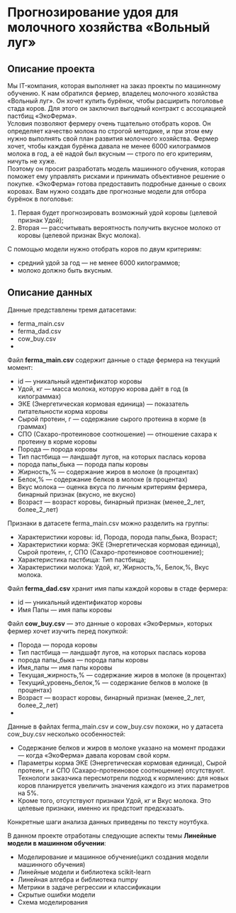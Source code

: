 
# Прогнозирование удоя для молочного хозяйства «Вольный луг»

## Описание проекта
Мы IT-компания, которая выполняет на заказ проекты по машинному обучению. К нам обратился фермер, владелец молочного хозяйства «Вольный луг». Он хочет купить бурёнок, чтобы расширить поголовье стада коров. Для этого он заключил выгодный контракт с ассоциацией пастбищ «ЭкоФерма».  
Условия позволяют фермеру очень тщательно отобрать коров. Он определяет качество молока по строгой методике, и при этом ему нужно выполнять свой план развития молочного хозяйства. Фермер хочет, чтобы каждая бурёнка давала не менее 6000 килограммов молока в год, а её надой был вкусным — строго по его критериям, ничуть не хуже.  
Поэтому он просит разработать модель машинного обучения, которая поможет ему управлять рисками и принимать объективное решение о покупке. «ЭкоФерма» готова предоставить подробные данные о своих коровах. Вам нужно создать две прогнозные модели для отбора бурёнок в поголовье:  
1.	Первая будет прогнозировать возможный удой коровы (целевой признак Удой);
2.	Вторая — рассчитывать вероятность получить вкусное молоко от коровы (целевой признак Вкус молока).

С помощью модели нужно отобрать коров по двум критериям:  
- средний удой за год — не менее 6000 килограммов;
- молоко должно быть вкусным.

## Описание данных
Данные представлены тремя датасетами:  
- ferma_main.csv
- ferma_dad.csv
- cow_buy.csv
- 
Файл **ferma_main.csv** содержит данные о стаде фермера на текущий момент:   
- id — уникальный идентификатор коровы  
- Удой, кг — масса молока, которую корова даёт в год (в килограммах)  
- ЭКЕ (Энергетическая кормовая единица) — показатель питательности корма коровы  
- Сырой протеин, г — содержание сырого протеина в корме (в граммах)  
- СПО (Сахаро-протеиновое соотношение) — отношение сахара к протеину в корме коровы  
- Порода — порода коровы  
- Тип пастбища — ландшафт лугов, на которых паслась корова  
- порода папы_быка — порода папы коровы  
- Жирность,% — содержание жиров в молоке (в процентах)  
- Белок,% — содержание белков в молоке (в процентах)  
- Вкус молока — оценка вкуса по личным критериям фермера, бинарный признак (вкусно, не вкусно)  
- Возраст — возраст коровы, бинарный признак (менее_2_лет, более_2_лет)  

Признаки в датасете ferma_main.csv можно разделить на группы:  
- Характеристики коровы: id, Порода, порода папы_быка, Возраст;  
- Характеристики корма: ЭКЕ (Энергетическая кормовая единица), Сырой протеин, г, СПО (Сахаро-протеиновое соотношение);
- Характеристика пастбища: Тип пастбища;  
- Характеристики молока: Удой, кг, Жирность,%, Белок,%, Вкус молока.

Файл **ferma_dad.csv** хранит имя папы каждой коровы в стаде фермера: 
- id — уникальный идентификатор коровы  
-  Имя Папы — имя папы коровы  
  
Файл **cow_buy.csv** — это данные о коровах «ЭкоФермы», которых фермер хочет изучить перед покупкой:   
- Порода — порода коровы  
- Тип пастбища — ландшафт лугов, на которых паслась корова  
- порода папы_быка — порода папы коровы  
- Имя_папы — имя папы коровы  
- Текущая_жирность,% — содержание жиров в молоке (в процентах)  
- Текущий_уровень_белок,% — содержание белков в молоке (в процентах)  
- Возраст — возраст коровы, бинарный признак (менее_2_лет, более_2_лет)  
- 
Данные в файлах ferma_main.csv и cow_buy.csv похожи, но у датасета cow_buy.csv несколько особенностей:  
- Содержание белков и жиров в молоке указано на момент продажи — когда «ЭкоФерма» давала коровам свой корм.
- Параметры корма ЭКЕ (Энергетическая кормовая единица), Сырой протеин, г и СПО (Сахаро-протеиновое соотношение) отсутствуют. Технологи заказчика пересмотрели подход к кормлению: для новых коров планируется увеличить значения каждого из этих параметров на 5%.  
-  Кроме того, отсутствуют признаки Удой, кг и Вкус молока. Это целевые признаки, именно их предстоит предсказать.

Конкретные шаги анализа данных приведены по тексту ноутбука.  

В данном проекте отработаны следующие аспекты темы **Линейные модели в машинном обучении**:  
- Моделирование и машинное обучение(цикл создания модели машинного
обучения)  
- Линейные модели и библиотека scikit-learn
- Линейная алгебра и библиотека numpy  
- Метрики в задаче регрессии и классификации
- Скрытые ошибки модели
- Схема моделирования